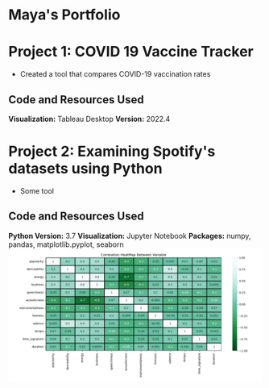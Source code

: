 # Maya's Portfolio

# Project 1: COVID 19 Vaccine Tracker
* Created a tool that compares COVID-19 vaccination rates
## Code and Resources Used
**Visualization:** Tableau Desktop
**Version:** 2022.4

# Project 2: Examining Spotify's datasets using Python
* Some tool
## Code and Resources Used
**Python Version:** 3.7
**Visualization:** Jupyter Notebook
**Packages:** numpy, pandas, matplotlib.pyplot, seaborn
	![heat map](images/heat_map.png)
